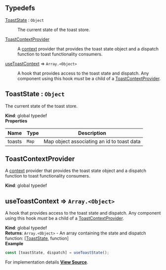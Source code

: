 ## Typedefs

<dl>
<dt><a href="#ToastState">ToastState</a> : <code>Object</code></dt>
<dd><p>The current state of the toast store.</p>
</dd>
<dt><a href="#ToastContextProvider">ToastContextProvider</a></dt>
<dd><p>A <a href="https://reactjs.org/docs/context.html">context</a> provider that
provides the toast state object and a dispatch function to toast
functionality consumers.</p>
</dd>
<dt><a href="#useToastContext">useToastContext</a> ⇒ <code>Array.&lt;Object&gt;</code></dt>
<dd><p>A hook that provides access to the toast state and dispatch.
Any component using this hook <em>must</em> be a child of a <a href="#ToastContextProvider">ToastContextProvider</a>.</p>
</dd>
</dl>

<a name="ToastState"></a>

## ToastState : <code>Object</code>
The current state of the toast store.

**Kind**: global typedef  
**Properties**

| Name | Type | Description |
| --- | --- | --- |
| toasts | <code>Map</code> | Map object associating an id to toast data |

<a name="ToastContextProvider"></a>

## ToastContextProvider
A [context](https://reactjs.org/docs/context.html) provider that
provides the toast state object and a dispatch function to toast
functionality consumers.

**Kind**: global typedef  
<a name="useToastContext"></a>

## useToastContext ⇒ <code>Array.&lt;Object&gt;</code>
A hook that provides access to the toast state and dispatch.
Any component using this hook _must_ be a child of a [ToastContextProvider](#ToastContextProvider).

**Kind**: global typedef  
**Returns**: <code>Array.&lt;Object&gt;</code> - An array containing the state and dispatch function: [[ToastState](#ToastState), function]  
**Example**  
```js
const [toastState, dispatch] = useToastState();
```


For implementation details [**View Source**](https://github.com/magento/pwa-studio/blob/develop/packages/peregrine/lib/Toasts/useToastContext.js).